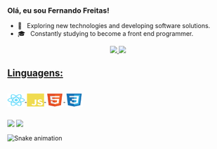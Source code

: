 <h3> Olá, eu sou Fernando Freitas! </h3>

- 🤔 &nbsp; Exploring new technologies and developing software solutions.
- 🎓 &nbsp; Constantly studying to become a front end programmer.

<div align="center">
  <a href="https://github.com/fernandofreitas03">
  <img height="180em" src="https://github-readme-stats.vercel.app/api?username=fernandofreitas03&show_icons=true&theme=dark&include_all_commits=true&count_private=true"/>
  <img height="180em" src="https://github-readme-stats.vercel.app/api/top-langs/?username=fernandofreitas03&layout=compact&langs_count=7&theme=dark"/>
</div>
<h2>Linguagens:</h2> 
  <div style="display: inline_block"><br>
  <img align="center" alt="Fernando-React" height="30" width="40" src="https://raw.githubusercontent.com/devicons/devicon/master/icons/react/react-original.svg">
  <img align="center" alt="Fernando-Js" height="30" width="40" src="https://raw.githubusercontent.com/devicons/devicon/master/icons/javascript/javascript-plain.svg">
  <img align="center" alt="Fernando-HTML" height="30" width="40" src="https://raw.githubusercontent.com/devicons/devicon/master/icons/html5/html5-original.svg">
  <img align="center" alt="Fernando-CSS" height="30" width="40" src="https://raw.githubusercontent.com/devicons/devicon/master/icons/css3/css3-original.svg">
  </div>
  
  ##
 
<div> 
  <a href="https://instagram.com/fernando_freitas03" target="_blank"><img src="https://img.shields.io/badge/-Instagram-%23E4405F?style=for-the-badge&logo=instagram&logoColor=white" target="_blank"></a>
   <a href="https://www.linkedin.com/in/fernando-freitas-805004231" target="_blank"><img src="https://img.shields.io/badge/-LinkedIn-%230077B5?style=for-the-badge&logo=linkedin&logoColor=white" target="_blank"></a> 
  
  
  ![Snake animation](https://github.com/fernandofreitas03/fernandofreitas03/blob/output/github-contribution-grid-snake.svg)
 
</div>
